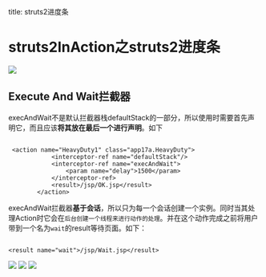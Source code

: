 title: struts2进度条 

#  struts2InAction之struts2进度条 
![](/data/dokuwiki/pasted/20150723-050620.png)
##  Execute And Wait拦截器 
execAndWait不是默认拦截器栈defaultStack的一部分，所以使用时需要首先声明它，而且应该**将其放在最后一个进行声明**。如下
```

 <action name="HeavyDuty1" class="app17a.HeavyDuty">
            <interceptor-ref name="defaultStack"/>
            <interceptor-ref name="execAndWait">
                <param name="delay">1500</param>
            </interceptor-ref>
            <result>/jsp/OK.jsp</result>
        </action>

```
execAndWait拦截器**基于会话**，所以只为每一个会话创建一个实例。同时当其处理Action时它会在` 后台创建一个线程来进行动作的处理 `。并在这个动作完成之前将用户带到一个名为` wait `的result等待页面。如下：
```

<result name="wait">/jsp/Wait.jsp</result>

```
![](/data/dokuwiki/pasted/20150723-050736.png)
![](/data/dokuwiki/pasted/20150723-050750.png)
![](/data/dokuwiki/pasted/20150723-051407.png)